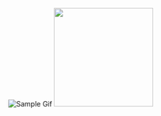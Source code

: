 ![Sample Gif](https://file.garden/ZfXeqKz0W2fVcDxK/timebombed.gif)
<img src="/timebomb.gif?raw=true" width="200px">
